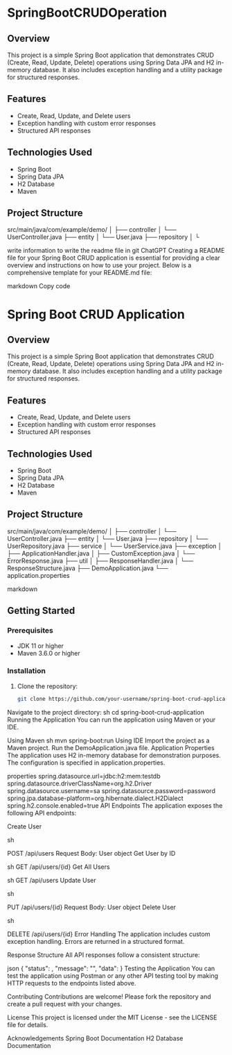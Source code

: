 # SpringBootCRUDOperation

## Overview

This project is a simple Spring Boot application that demonstrates CRUD (Create, Read, Update, Delete) operations using Spring Data JPA and H2 in-memory database. It also includes exception handling and a utility package for structured responses.

## Features

- Create, Read, Update, and Delete users
- Exception handling with custom error responses
- Structured API responses

## Technologies Used

- Spring Boot
- Spring Data JPA
- H2 Database
- Maven

## Project Structure

src/main/java/com/example/demo/
│
├── controller
│ └── UserController.java
├── entity
│ └── User.java
├── repository
│ └

write information to write the readme file in git 
ChatGPT
Creating a README file for your Spring Boot CRUD application is essential for providing a clear overview and instructions on how to use your project. Below is a comprehensive template for your README.md file:

markdown
Copy code
# Spring Boot CRUD Application

## Overview

This project is a simple Spring Boot application that demonstrates CRUD (Create, Read, Update, Delete) operations using Spring Data JPA and H2 in-memory database. It also includes exception handling and a utility package for structured responses.

## Features

- Create, Read, Update, and Delete users
- Exception handling with custom error responses
- Structured API responses

## Technologies Used

- Spring Boot
- Spring Data JPA
- H2 Database
- Maven

## Project Structure

src/main/java/com/example/demo/
│
├── controller
│ └── UserController.java
├── entity
│ └── User.java
├── repository
│ └── UserRepository.java
├── service
│ └── UserService.java
├── exception
│ ├── ApplicationHandler.java
│ ├── CustomException.java
│ └── ErrorResponse.java
├── util
│ ├── ResponseHandler.java
│ └── ResponseStructure.java
├── DemoApplication.java
└── application.properties

markdown


## Getting Started

### Prerequisites

- JDK 11 or higher
- Maven 3.6.0 or higher

### Installation

1. Clone the repository:
   ```sh
   git clone https://github.com/your-username/spring-boot-crud-application.git
Navigate to the project directory:
sh
cd spring-boot-crud-application
Running the Application
You can run the application using Maven or your IDE.

Using Maven
sh
mvn spring-boot:run
Using IDE
Import the project as a Maven project.
Run the DemoApplication.java file.
Application Properties
The application uses H2 in-memory database for demonstration purposes. The configuration is specified in application.properties.

properties
spring.datasource.url=jdbc:h2:mem:testdb
spring.datasource.driverClassName=org.h2.Driver
spring.datasource.username=sa
spring.datasource.password=password
spring.jpa.database-platform=org.hibernate.dialect.H2Dialect
spring.h2.console.enabled=true
API Endpoints
The application exposes the following API endpoints:

Create User

sh

POST /api/users
Request Body: User object
Get User by ID

sh
GET /api/users/{id}
Get All Users

sh
GET /api/users
Update User

sh

PUT /api/users/{id}
Request Body: User object
Delete User

sh

DELETE /api/users/{id}
Error Handling
The application includes custom exception handling. Errors are returned in a structured format.

Response Structure
All API responses follow a consistent structure:

json
{
  "status": <HTTP status code>,
  "message": "<response message>",
  "data": <response data>
}
Testing the Application
You can test the application using Postman or any other API testing tool by making HTTP requests to the endpoints listed above.

Contributing
Contributions are welcome! Please fork the repository and create a pull request with your changes.

License
This project is licensed under the MIT License - see the LICENSE file for details.

Acknowledgements
Spring Boot Documentation
H2 Database Documentation
